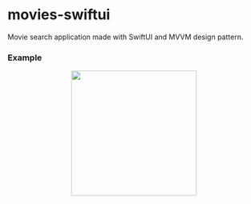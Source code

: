 # movies-swiftui

Movie search application made with SwiftUI and MVVM design pattern.

### Example

<div>
	<p align= 'center'>
		<img src="https://github.com/marianobattaglia/movies-swiftui/assets/94753551/aa9311a7-654b-422c-8f5f-a2ac74403c93" width="250">
	</p>
</div>
